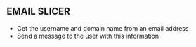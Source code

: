 ## EMAIL SLICER 
- Get the username and domain name from an email address <br>
- Send a message to the user with this information